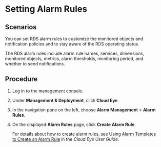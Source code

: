 # Setting Alarm Rules<a name="rds_sqlserver_06_0002"></a>

## **Scenarios**<a name="rds_06_0002_section2443519211056"></a>

You can  set RDS alarm rules  to customize the monitored objects and notification policies and to stay aware of the RDS operating status.

The RDS alarm rules include  alarm rule  names, services, dimensions, monitored objects, metrics, alarm thresholds, monitoring period, and whether to send notifications.

## Procedure<a name="rds_06_0002_section14765181714318"></a>

1.  Log in to the management console.
2.  Under  **Management & Deployment**, click  **Cloud Eye**.
3.  In the navigation pane on the left, choose  **Alarm Management**  \>  **Alarm Rules**.
4.  On the displayed  **Alarm Rules**  page, click  **Create Alarm Rule**.

    For details about how to create alarm rules, see  [Using Alarm Templates to Create an Alarm Rule](https://docs.otc.t-systems.com/usermanual/ces/en-us_topic_0084572213.html)  in the  _Cloud Eye User Guide_.


